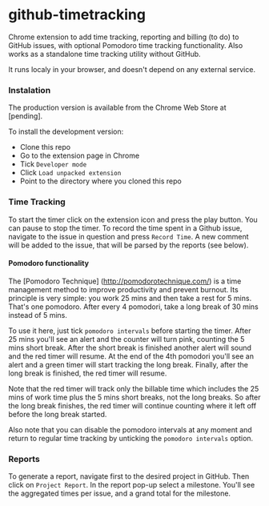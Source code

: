 github-timetracking
===================

Chrome extension to add time tracking, reporting and billing (to do) to GitHub issues, with optional Pomodoro time tracking functionality. Also works as a standalone time tracking utility without GitHub.

It runs localy in your browser, and doesn't depend on any external service.

### Instalation

The production version is available from the Chrome Web Store at [pending].

To install the development version:

- Clone this repo
- Go to the extension page in Chrome
- Tick `Developer mode`
- Click `Load unpacked extension`
- Point to the directory where you cloned this repo


### Time Tracking

To start the timer click on the extension icon and press the play button. You can pause to stop the timer. To record the time spent in a Github issue, navigate to the issue in question and press `Record Time`. A new comment will be added to the issue, that will be parsed by the reports (see below).

#### Pomodoro functionality
The [Pomodoro Technique] (http://pomodorotechnique.com/) is a time management method to improve productivity and prevent burnout. Its principle is very simple: you work 25 mins and then take a rest for 5 mins. That's one pomodoro. After every 4 pomodori, take a long break of 30 mins instead of 5 mins.

To use it here, just tick `pomodoro intervals` before starting the timer. After 25 mins you'll see an alert and the counter will turn pink, counting the 5 mins short break. After the short break is finished another alert will sound and the red timer will resume. At the end of the 4th pomodori you'll see an alert and a green timer will start tracking the long break. Finally, after the long break is finished, the red timer will resume.

Note that the red timer will track only the billable time which includes the 25 mins of work time plus the 5 mins short breaks, not the long breaks. So after the long break finishes, the red timer will continue counting where it left off before the long break started.

Also note that you can disable the pomodoro intervals at any moment and return to regular time tracking by unticking the `pomodoro intervals` option.

### Reports

To generate a report, navigate first to the desired project in GitHub. Then click on `Project Report`. In the report pop-up select a milestone. You'll see the aggregated times per issue, and a grand total for the milestone.
